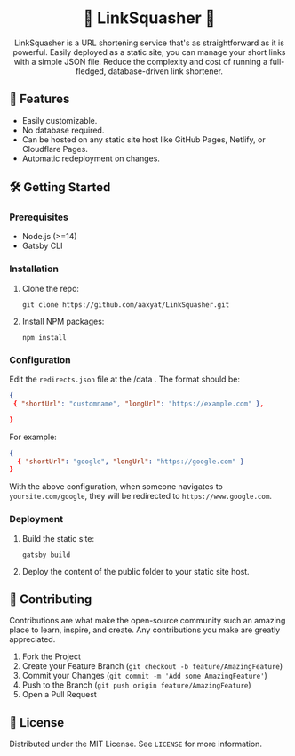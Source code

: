 <h1 align="center">🔗 LinkSquasher 🔗</h1>

<div align="center">
  
LinkSquasher is a URL shortening service that's as straightforward as it is powerful. Easily deployed as a static site, you can manage your short links with a simple JSON file. Reduce the complexity and cost of running a full-fledged, database-driven link shortener.

</div>

## 🚀 Features
- Easily customizable.
- No database required.
- Can be hosted on any static site host like GitHub Pages, Netlify, or Cloudflare Pages.
- Automatic redeployment on changes.

## 🛠️ Getting Started

### Prerequisites
- Node.js (>=14)
- Gatsby CLI

### Installation
1. Clone the repo:
    ```
    git clone https://github.com/aaxyat/LinkSquasher.git
    ```
2. Install NPM packages:
    ```
    npm install
    ```

### Configuration
Edit the `redirects.json` file at the /data . The format should be:
```json
{
 { "shortUrl": "customname", "longUrl": "https://example.com" },

}
```
For example:
```json
{
  { "shortUrl": "google", "longUrl": "https://google.com" }
}
```
With the above configuration, when someone navigates to `yoursite.com/google`, they will be redirected to `https://www.google.com`.

### Deployment
1. Build the static site:
    ```
    gatsby build
    ```
2. Deploy the content of the public folder to your static site host.

## 🤝 Contributing
Contributions are what make the open-source community such an amazing place to learn, inspire, and create. Any contributions you make are greatly appreciated.

1. Fork the Project
2. Create your Feature Branch (`git checkout -b feature/AmazingFeature`)
3. Commit your Changes (`git commit -m 'Add some AmazingFeature'`)
4. Push to the Branch (`git push origin feature/AmazingFeature`)
5. Open a Pull Request

## 📄 License
Distributed under the MIT License. See `LICENSE` for more information.
